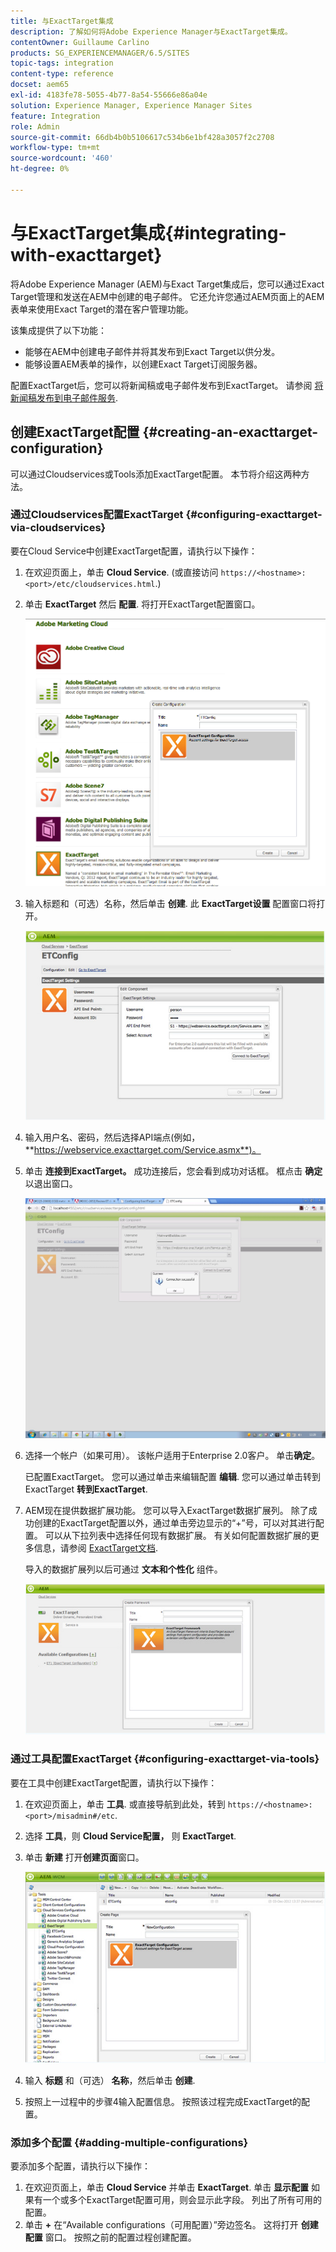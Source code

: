 ```yaml
---
title: 与ExactTarget集成
description: 了解如何将Adobe Experience Manager与ExactTarget集成。
contentOwner: Guillaume Carlino
products: SG_EXPERIENCEMANAGER/6.5/SITES
topic-tags: integration
content-type: reference
docset: aem65
exl-id: 4183fe78-5055-4b77-8a54-55666e86a04e
solution: Experience Manager, Experience Manager Sites
feature: Integration
role: Admin
source-git-commit: 66db4b0b5106617c534b6e1bf428a3057f2c2708
workflow-type: tm+mt
source-wordcount: '460'
ht-degree: 0%

---
```


# 与ExactTarget集成{#integrating-with-exacttarget}

将Adobe Experience Manager (AEM)与Exact Target集成后，您可以通过Exact Target管理和发送在AEM中创建的电子邮件。 它还允许您通过AEM页面上的AEM表单来使用Exact Target的潜在客户管理功能。

该集成提供了以下功能：

* 能够在AEM中创建电子邮件并将其发布到Exact Target以供分发。
* 能够设置AEM表单的操作，以创建Exact Target订阅服务器。

配置ExactTarget后，您可以将新闻稿或电子邮件发布到ExactTarget。 请参阅 [将新闻稿发布到电子邮件服务](/help/sites-authoring/personalization.md).

## 创建ExactTarget配置 {#creating-an-exacttarget-configuration}

可以通过Cloudservices或Tools添加ExactTarget配置。 本节将介绍这两种方法。

### 通过Cloudservices配置ExactTarget {#configuring-exacttarget-via-cloudservices}

要在Cloud Service中创建ExactTarget配置，请执行以下操作：

1. 在欢迎页面上，单击 **Cloud Service**. (或直接访问 `https://<hostname>:<port>/etc/cloudservices.html`.)
1. 单击 **ExactTarget** 然后 **配置**. 将打开ExactTarget配置窗口。

   ![chlimage_1-19](assets/chlimage_1-19.png)

1. 输入标题和（可选）名称，然后单击 **创建**. 此 **ExactTarget设置** 配置窗口将打开。

   ![chlimage_1](assets/chlimage_1.jpeg)

1. 输入用户名、密码，然后选择API端点(例如， **https://webservice.exacttarget.com/Service.asmx**)。
1. 单击 **连接到ExactTarget。** 成功连接后，您会看到成功对话框。 框点击 **确定** 以退出窗口。

   ![chlimage_1-1](assets/chlimage_1-1.jpeg)

1. 选择一个帐户（如果可用）。 该帐户适用于Enterprise 2.0客户。 单击&#x200B;**确定**。

   已配置ExactTarget。 您可以通过单击来编辑配置 **编辑**. 您可以通过单击转到ExactTarget **转到ExactTarget**.

1. AEM现在提供数据扩展功能。 您可以导入ExactTarget数据扩展列。 除了成功创建的ExactTarget配置以外，通过单击旁边显示的“+”号，可以对其进行配置。 可以从下拉列表中选择任何现有数据扩展。 有关如何配置数据扩展的更多信息，请参阅 [ExactTarget文档](https://help.salesforce.com/s/articleView?id=sf.mc_es_data_extension_data_relationships_classic.htm&amp;type=5).

   导入的数据扩展列以后可通过 **文本和个性化** 组件。

   ![chlimage_1-2](assets/chlimage_1-2.jpeg)

### 通过工具配置ExactTarget {#configuring-exacttarget-via-tools}

要在工具中创建ExactTarget配置，请执行以下操作：

1. 在欢迎页面上，单击 **工具**. 或直接导航到此处，转到 `https://<hostname>:<port>/misadmin#/etc`.
1. 选择 **工具**，则 **Cloud Service配置，** 则 **ExactTarget**.
1. 单击 **新建** 打开**创建页面**窗口。

   ![chlimage_1-34](assets/chlimage_1-3.jpeg)

1. 输入 **标题** 和（可选） **名称**，然后单击 **创建**.
1. 按照上一过程中的步骤4输入配置信息。 按照该过程完成ExactTarget的配置。

### 添加多个配置 {#adding-multiple-configurations}

要添加多个配置，请执行以下操作：

1. 在欢迎页面上，单击 **Cloud Service** 并单击 **ExactTarget**. 单击 **显示配置** 如果有一个或多个ExactTarget配置可用，则会显示此字段。 列出了所有可用的配置。
1. 单击 **+** 在“Available configurations（可用配置）”旁边签名。 这将打开 **创建配置** 窗口。 按照之前的配置过程创建配置。
